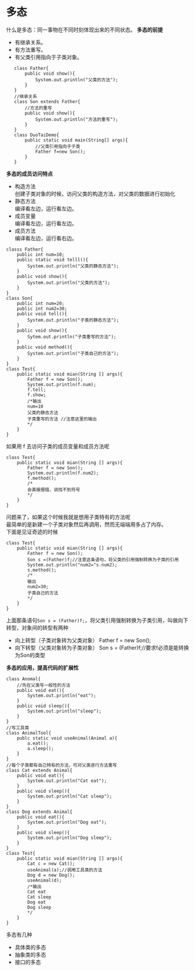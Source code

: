 # 多态
什么是多态：同一事物在不同时刻体现出来的不同状态。
**多态的前提**
* 有继承关系。
* 有方法重写。
* 有父类引用指向于子类对象。
```
   class Father{
       public void show(){
           System.out.println("父类的方法");
       }
   }
   //继承关系
   class Son extends Father{
       //方法的重写
       public void show(){
           System.out.println("方法的重写");
       }
   }
   class DuoTaiDemo{
       public static void main(String[] args){
           //父类引用指向于子类
           Father f=new Son();
       }
   }
```
**多态的成员访问特点**
* 构造方法    
    创建子类对象的时候，访问父类的构造方法，对父类的数据进行初始化
* 静态方法    
    编译看左边，运行看左边。
* 成员变量    
    编译看左边，运行看左边。
* 成员方法    
    编译看左边，运行看右边。
```
classs Father{
    public int num=10;
    public static void telll(){
        System.out.println("父类的静态方法");
    }
    public void show(){
        System.out.println("父类的方法");
    }
}
class Son{
    public int num=20;
    public int num2=30;
    public void tell(){
        System.out.println("子类的静态方法");
    }
    public void show(){
        Sytem.out.println("子类重写的方法");
    }
    public void method(){
        System.out.println("子类自己的方法");
    }
}
class Test{
    public static void mian(String [] args){
        Father f = new Son();
        System.out.println(f.num);
        f.tell;
        f.show;
        /*输出
        num=10
        父类的静态方法
        子类重写的方法 //注意这里的输出
        */
    }
}
```
如果用 f 去访问子类的成员变量和成员方法呢
```
class Test{
    public static void mian(String [] args){
        Father f = new Son();
        System.out.println(f.num2);
        f.method();
        /*
        会直接报错，说找不到符号
        */
    }
}
```
问题来了，如果这个时候我就是想用子类特有的方法呢    
最简单的是新建一个子类对象然后再调用，然而无端端用多占了内存。    
下面是见证奇迹的时候
```
class Test{
    public static void mian(String [] args){
        Father f = new Son();
        Son s =(Father)f;//注意这条语句，将父类的引用强制转换为子类的引用
        System.out.println("num2="s.num2);
        s.method();
        /*
        输出
        num2=30;
        子类自己的方法
        */
    }
}
```
上面那条语句```Son s = (Father)f;```，将父类引用强制转换为子类引用，叫做向下转型，对象间的转型有两种    
* 向上转型（子类对象转为父类对象）
    Father f = new Son();
* 向下转型（父类对象转为子类对象）
    Son s = (Father)f;//要求f必须是能转换为Son的类型    
        
**多态的应用，提高代码的扩展性**
```
class Anomal{
    //先在父类写一般性的方法
    public void eat(){
        System.out.println("eat");
    }
    public void sleep(){
        System.out.println("sleep");
    }
}
//写工具类
class AnimalTool{
    publc static void useAnimal(Animal a){
        a.eat();
        a.sleep();
    }
}
//每个子类都有自己特有的方法，可对父类进行方法重写
class Cat extends Animal{
    public void eat(){
        System.out.println("Cat eat");
    }
    public void sleep(){
        System.out.println("Cat sleep");
    }
}
class Dog extends Animal{
    public void eat(){
        System.out.println("Dog eat");
    }
    public void sleep(){
        System.out.println("Dog sleep");
    }
}
class Test{
    public static void mian(String [] args){
        Cat c = new Cat(); 
        useAnimal(a);//调用工具类的方法
        Dog d = new Dog();  
        useAnimal(d);
        /*输出
        Cat eat
        Cat sleep
        Dog eat
        Dog sleep
        */
    }
}
```
多态有几种
* 具体类的多态
* 抽象类的多态
* 接口的多态





